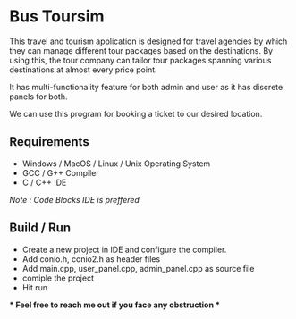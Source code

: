Bus Toursim
=========

This travel and tourism application is designed for travel agencies by which they can manage different tour packages based on the destinations. By using this, the tour company can tailor tour packages spanning various destinations at almost every price point.

It has multi-functionality feature for both admin and user as it has discrete panels for both. 

We can use this program for booking a ticket to our desired location.


Requirements
------------

- Windows / MacOS / Linux / Unix Operating System
- GCC / G++ Compiler
- C / C++ IDE

*Note : Code Blocks IDE is preffered*


Build / Run
-------
 - Create a new project in IDE and configure the compiler.
 - Add conio.h, conio2.h as header files
 - Add main.cpp, user_panel.cpp, admin_panel.cpp as source file
 - comiple the project
 - Hit run
 
 
 __* Feel free to reach me out if you face any obstruction *__
